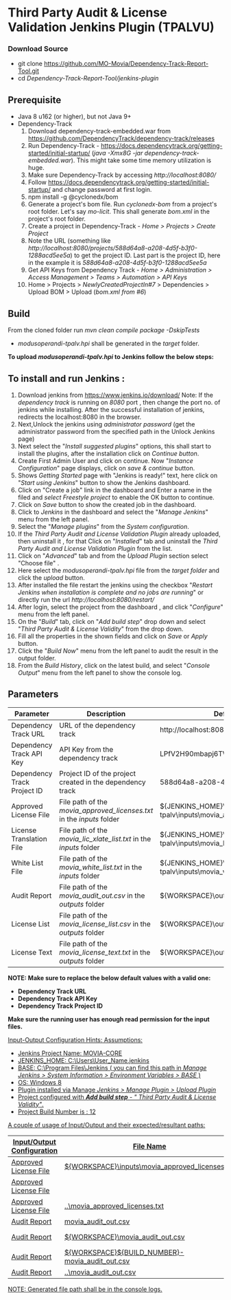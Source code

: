 # Third Party Audit & License Validation Jenkins Plugin (TPALVU)

### Download Source
 - git clone https://github.com/MO-Movia/Dependency-Track-Report-Tool.git  
 - cd *Dependency-Track-Report-Tool/jenkins-plugin*
 
## Prerequisite
 - Java 8 u162 (or higher), but not Java 9+
 - Dependency-Track
	 1. Download dependency-track-embedded.war from
    https://github.com/DependencyTrack/dependency-track/releases
	 2. Run Dependency-Track - https://docs.dependencytrack.org/getting-started/initial-startup/ (*java -Xmx8G -jar dependency-track-embedded.war*). This might take some time memory utilization is huge.
	 3. Make sure Dependency-Track by accessing *http://localhost:8080/*
	 4. Follow https://docs.dependencytrack.org/getting-started/initial-startup/ and change password at first login.
	 5. npm install -g @cyclonedx/bom
	 6. Generate a project's bom file. Run *cyclonedx-bom* from a project's root folder. Let's say *mo-licit*. This shall generate *bom.xml* in the project's root folder.
	 7. Create a project in Dependency-Track - *Home > Projects > Create Project*
	 8. Note the URL (something like *http://localhost:8080/projects/588d64a8-a208-4d5f-b3f0-1288acd5ee5a*) to get the project ID. Last part is the project ID, here in the example it is  *588d64a8-a208-4d5f-b3f0-1288acd5ee5a*
	 9. Get API Keys from Dependency Track - *Home > Administration > Access Management > Teams > Automation > API Keys*
	 10. Home > Projects > *NewlyCreatedProjectIn#7* > Dependencies > Upload BOM > Upload (*bom.xml from #6*)

## Build
From the cloned folder run
*mvn clean compile package -DskipTests*

 - *modusoperandi-tpalv.hpi* shall be generated in the *target* folder.
 
 **To upload *modusoperandi-tpalv.hpi* to Jenkins follow the below steps:**

## To install and run Jenkins :

1. Download jenkins from https://www.jenkins.io/download/
 Note:  If the *dependency track* is running on *8080* port , then change the port no. of jenkins while installing.
   After the successful installation of jenkins, redirects the localhost:8080 in the browser.
2. Next,Unlock the jenkins using *administrator password* (get the administrator password from the specified path in the Unlock Jenkins page)
3. Next select the "*Install suggested plugins*" options, this shall start to install the plugins, after the installation click on *Continue button*.
4. Create First Admin User and click on continue. Now "*Instance Configuration*" page displays, click on *save & continue* button.
5. Shows *Getting Started* page with "Jenkins is ready!" text, here click on "*Start using Jenkins*" button to show the Jenkins dashboard.
6. Click on "Create a job" link in the dashboard and Enter a name in the filed and *select Freestyle project* to enable the OK button to continue.
7. Click on *Save* button to show the created job in the dashboard.
8. Click to *Jenkins* in the dashboard and select the "*Manage Jenkins*" menu from the left panel.
9. Select the "*Manage plugins*" from the *System configuration*.
10. If the *Third Party Audit and License Validation Plugin* already uploaded, then uninstall it , for that Click on "*Installed*" tab and uninstall the *Third Party Audit and License Validation Plugin* from the list. 
11. Click on "*Advanced*" tab and from the *Upload Plugin* section select  "Choose file" .
12. Here select the *modusoperandi-tpalv.hpi* file from the *target folder* and click the *upload* button.
13. After installed the file restart the jenkins using the checkbox "*Restart Jenkins when installation is complete and no jobs are running*" or directly run the url  *http://localhost:8080/restart/*
14. After login, select the project from the dashboard , and click "*Configure*" menu from the left panel.
15. On the "*Build*" tab, click on "*Add build step*" drop down and select "*Third Party Audit & License Validity*" from the drop down.
16. Fill all the properties in the shown fields and click on *Save* or *Apply* button.
17. Click the "*Build Now*" menu from the left panel to audit the result in the  output folder.
18. From the *Build History*, click on the latest build, and select "*Console Output*" menu from the left panel to show the console log.  


## Parameters

| Parameter | Description | Default Value |
|--|--|--|
| Dependency Track URL |URL of the dependency track  | http://localhost:8080 |
| Dependency Track API Key |API Key from the dependency track  | LPfV2H90mbapj6TWLUV6tgu1PXYThFDi |
| Dependency Track Project ID |Project ID of the project created in the dependency track| 588d64a8-a208-4d5f-b3f0-1288acd5ee5a |
| Approved License File |File path of the *movia_approved_licenses.txt* in the *inputs*  folder | ${JENKINS_HOME}\\plugins\\modusoperandi-tpalv\\inputs\\movia_approved_licenses.txt |
| License Translation File |File path of the *movia_lic_xlate_list.txt* in the *inputs*  folder  | ${JENKINS_HOME}\\plugins\\modusoperandi-tpalv\\inputs\\movia_lic_xlate_list.txt |
| White List File |File path of the *movia_white_list.txt* in the *inputs*  folder  | ${JENKINS_HOME}\\plugins\\modusoperandi-tpalv\\inputs\\movia_white_list.txt |
| Audit Report |File path of the *movia_audit_out.csv* in the *outputs*  folder   | ${WORKSPACE}\\outputs\\movia_audit_out.csv |
| License List |File path of the *movia_license_list.csv* in the *outputs*  folder   | ${WORKSPACE}\\outputs\\movia_license_list.csv |
| License Text |File path of the *movia_license_text.txt* in the *outputs*  folder| ${WORKSPACE}\\outputs\\movia_license_text.txt |

**NOTE: Make sure to replace the below default values with a valid one:**
 - **Dependency Track URL**
 - **Dependency Track API Key**
 - **Dependency Track Project ID**
 
 **Make sure the running user has enough read permission for the input files.**
 
<u>Input-Output Configuration Hints:<u>
<u>Assumptions:</u>
 - Jenkins Project Name: MOVIA-CORE 
 - JENKINS_HOME:  C:\Users\User_Name\.jenkins 
 - BASE: C:\Program Files\Jenkins  ( you can find this path in *Manage Jenkins > System Information > Environment Variables > BASE* ) 
 - OS: Windows 8 
 - Plugin installed via Manage *Jenkins > Manage Plugin > Upload Plugin* 
 - Project configured with ***Add build step** - " Third Party Audit & License Validity"*.
 - Project Build Number is : 12

A couple of usage of Input/Output and their expected/resultant paths:
 
| Input/Output Configuration | File Name| Input/Output File Path
|--|--|--|
| Approved License File | ${WORKSPACE}\inputs\movia_approved_licenses.txt |C:\Users\User_Name\.jenkins\workspace\MOVIA-CORE\inputs\movia_approved_licenses.txt
| Approved License File |  |  If empty, shall be using the (default) value from the config file.
| Approved License File | ..\movia_approved_licenses.txt| C:\Program Files\movia_approved_licenses.txt
| Audit Report | movia_audit_out.csv |C:\Program Files\Jenkins\movia_audit_out.csv
| Audit Report | ${WORKSPACE}\movia_audit_out.csv |C:\Users\User_Name\.jenkins\workspace\MOVIA-CORE\movia_audit_out.csv
| Audit Report | ${WORKSPACE}\${BUILD_NUMBER}-movia_audit_out.csv| C:\Users\User_Name\.jenkins\workspace\MOVIA-CORE\12-movia_audit_out.csv
| Audit Report | ..\movia_audit_out.csv| C:\Program Files\movia_audit_out.csv

NOTE: Generated file path shall be in the console logs.